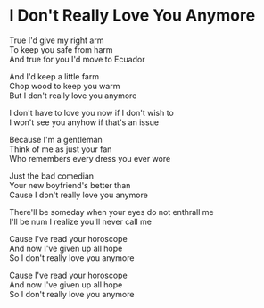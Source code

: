 # I Don't Really Love You Anymore  

True I'd give my right arm  
To keep you safe from harm  
And true for you I'd move to Ecuador  

And I'd keep a little farm  
Chop wood to keep you warm  
But I don't really love you anymore  

I don't have to love you now if I don't wish to  
I won't see you anyhow if that's an issue  

Because I'm a gentleman  
Think of me as just your fan  
Who remembers every dress you ever wore  

Just the bad comedian  
Your new boyfriend's better than  
Cause I don't really love you anymore  

There'll be someday when your eyes do not enthrall me  
I'll be num I realize you'll never call me  

Cause I've read your horoscope  
And now I've given up all hope  
So I don't really love you anymore  

Cause I've read your horoscope  
And now I've given up all hope  
So I don't really love you anymore  
